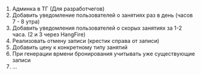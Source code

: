1) Админка в ТГ (Для разработчегов)
2) Добавить уведомление пользователей о занятиях раз в день (часов 7 - 8 утра)
3) Добавить уведомления пользователей о скорых занятиях за 1-2 часа. (2 и 3 через HangFire)
4) Реализовать отмену записи (крестик справа от записи)
5) Добавить цену к конкретному типу занятий
6) При генерации врмени бронирования учитывать уже существующие записи
7) ...